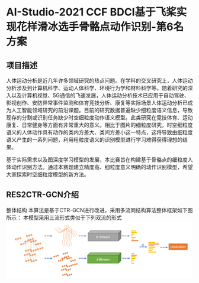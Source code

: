 # AI-Studio-2021 CCF BDCI基于飞桨实现花样滑冰选手骨骼点动作识别-第6名方案


## 项目描述
人体运动分析是近几年许多领域研究的热点问题。在学科的交叉研究上，人体运动分析涉及到计算机科学、运动人体科学、环境行为学和材料科学等。随着研究的深入以及计算机视觉、5G通信的飞速发展，人体运动分析技术已应用于自动驾驶、影视创作、安防异常事件监测和体育竞技分析、康复等实际场景人体运动分析已成为人工智能领域研究的前沿课题。目前的研究数据普遍缺少细粒度语义信息，导致现存的分割或识别任务缺少时空细粒度动作语义模型。此类研究在竞技体育、运动康复、日常健身等方面有非常重大的意义。相比于图片的细粒度研究，时空细粒度语义的人体动作具有动作的类内方差大、类间方差小这一特点，这将导致由细粒度语义产生的一系列问题，利用粗粒度语义的识别模型进行学习难得获得理想的结果。

基于实际需求以及图深度学习模型的发展，本比赛旨在构建基于骨骼点的细粒度人体动作识别方法。通过本赛题建立精度高、细粒度意义明确的动作识别模型，希望大家探索时空细粒度模型的新方法。


## RES2CTR-GCN介绍
整体结构
本算法是基于CTR-GCN进行改进，采用多流同结构算法整体框架如下图所示：
本模型采用三流形式类似于下列双流的形式
![image](https://github.com/geckwen/SkateDetection/blob/main/multi_stream.png)
